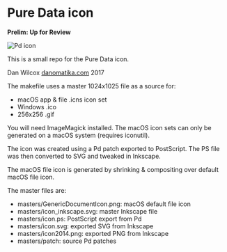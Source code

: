 # Pure Data icon

**Prelim: Up for Review**

![Pd icon](https://github.com/pure-data/pd-icon/raw/master/masters/icon1024.png)

This is a small repo for the Pure Data icon.

Dan Wilcox [danomatika.com](http://danomatika.com) 2017

The makefile uses a master 1024x1025 file as a source for:

* macOS app & file .icns icon set
* Windows .ico
* 256x256 .gif

You will need ImageMagick installed. The macOS icon sets can only be generated on a macOS system (requires iconutil).

The icon was created using a Pd patch exported to PostScript. The PS file was then converted to SVG and tweaked in Inkscape.

The macOS file icon is generated by shrinking & compositing over default macOS file icon.

The master files are:

* masters/GenericDocumentIcon.png: macOS default file icon
* masters/icon\_inkscape.svg: master Inkscape file
* masters/icon.ps: PostScript export from Pd
* masters/icon.svg: exported SVG from Inkscape
* masters/icon2014.png: exported PNG from Inkscape
* masters/patch: source Pd patches

